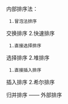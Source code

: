 内部排序法：

	 1.冒泡法排序	
交换排序 
	 2.快速排序	




	 1.直接选择排序
选择排序 
	 2.堆排序




	 1.直接插入排序
插入排序 
	 2.希尔排序



归并排序 —— 外部排序
